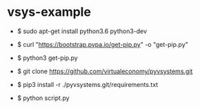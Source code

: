 # vsys-example

* $ sudo apt-get install python3.6 python3-dev
* $ curl "https://bootstrap.pypa.io/get-pip.py" -o "get-pip.py"
* $ python3 get-pip.py

* $ git clone https://github.com/virtualeconomy/pyvsystems.git
* $ pip3 install -r ./pyvsystems.git/requirements.txt
* $ python script.py
